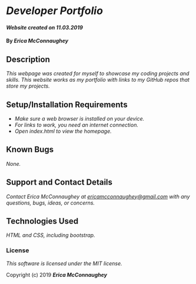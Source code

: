 # _Developer Portfolio_

#### _Website created on 11.03.2019_

#### By _**Erica McConnaughey**_

## Description

_This webpage was created for myself to showcase my coding 
projects and skills. This website works as my portfolio with 
links to my GitHub repos that store my projects._

## Setup/Installation Requirements

* _Make sure a web browser is installed on your device._
* _For links to work, you need an internet connection._
* _Open index.html to view the homepage._

## Known Bugs

_None._

## Support and Contact Details

_Contact Erica McConnaughey at ericamcconnaughey@gmail.com with any questions, bugs, ideas, or concerns._

## Technologies Used

_HTML and CSS, including bootstrap._

### License

*This software is licensed under the MIT license.*

Copyright (c) 2019 **_Erica McConnaughey_**